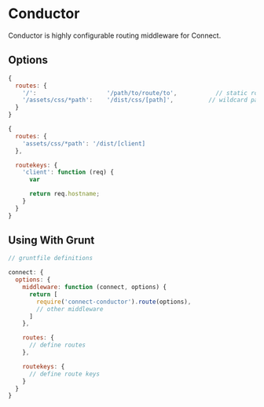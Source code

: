 # Conductor

Conductor is highly configurable routing middleware for Connect.

## Options

```javascript
{
  routes: {
    '/':                    '/path/to/route/to',           // static routing
    '/assets/css/*path':    '/dist/css/[path]',          // wildcard parameters
  }
}
```

```javascript
{
  routes: {
    'assets/css/*path': '/dist/[client]
  },

  routekeys: {
    'client': function (req) {
      var

      return req.hostname;
    }
  }
}
```

## Using With Grunt

```javascript
// gruntfile definitions

connect: {
  options: {
    middleware: function (connect, options) {
      return [
        require('connect-conductor').route(options),
        // other middleware
      ]
    },

    routes: {
      // define routes
    },

    routekeys: {
      // define route keys
    }
  }
}
```
